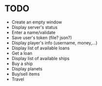 # TODO
* Create an empty window
* Display server's status
* Enter a name/validate
* Save user's token (file? json?)
* Display player's info (username, money,...)
* Display list of available loans
* Get a loan
* Display list of available ships
* Buy a ship
* Display planets
* Buy/sell items
* Travel